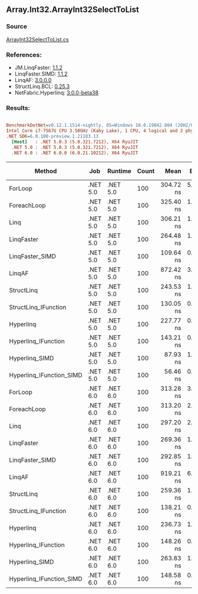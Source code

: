 ﻿## Array.Int32.ArrayInt32SelectToList

### Source
[ArrayInt32SelectToList.cs](../LinqBenchmarks/Array/Int32/ArrayInt32SelectToList.cs)

### References:
- JM.LinqFaster: [1.1.2](https://www.nuget.org/packages/JM.LinqFaster/1.1.2)
- LinqFaster.SIMD: [1.1.2](https://www.nuget.org/packages/LinqFaster.SIMD/1.0.3)
- LinqAF: [3.0.0.0](https://www.nuget.org/packages/LinqAF/3.0.0.0)
- StructLinq.BCL: [0.25.3](https://www.nuget.org/packages/StructLinq.BCL/0.25.3)
- NetFabric.Hyperlinq: [3.0.0-beta38](https://www.nuget.org/packages/NetFabric.Hyperlinq/3.0.0-beta38)

### Results:
``` ini

BenchmarkDotNet=v0.12.1.1514-nightly, OS=Windows 10.0.19042.804 (20H2/October2020Update)
Intel Core i7-7567U CPU 3.50GHz (Kaby Lake), 1 CPU, 4 logical and 2 physical cores
.NET SDK=6.0.100-preview.1.21103.13
  [Host]   : .NET 5.0.3 (5.0.321.7212), X64 RyuJIT
  .NET 5.0 : .NET 5.0.3 (5.0.321.7212), X64 RyuJIT
  .NET 6.0 : .NET 6.0.0 (6.0.21.10212), X64 RyuJIT


```
|                   Method |      Job |  Runtime | Count |      Mean |    Error |   StdDev | Ratio | RatioSD |  Gen 0 | Gen 1 | Gen 2 | Allocated |
|------------------------- |--------- |--------- |------ |----------:|---------:|---------:|------:|--------:|-------:|------:|------:|----------:|
|                  ForLoop | .NET 5.0 | .NET 5.0 |   100 | 304.72 ns | 5.847 ns | 5.742 ns |  1.00 |    0.00 | 0.5660 |     - |     - |   1,184 B |
|              ForeachLoop | .NET 5.0 | .NET 5.0 |   100 | 325.40 ns | 1.492 ns | 1.396 ns |  1.07 |    0.02 | 0.5660 |     - |     - |   1,184 B |
|                     Linq | .NET 5.0 | .NET 5.0 |   100 | 306.21 ns | 1.162 ns | 1.087 ns |  1.01 |    0.02 | 0.2408 |     - |     - |     504 B |
|               LinqFaster | .NET 5.0 | .NET 5.0 |   100 | 264.48 ns | 1.847 ns | 1.542 ns |  0.87 |    0.02 | 0.4206 |     - |     - |     880 B |
|          LinqFaster_SIMD | .NET 5.0 | .NET 5.0 |   100 | 109.64 ns | 0.787 ns | 0.736 ns |  0.36 |    0.01 | 0.4207 |     - |     - |     880 B |
|                   LinqAF | .NET 5.0 | .NET 5.0 |   100 | 872.42 ns | 3.525 ns | 3.297 ns |  2.86 |    0.05 | 0.5655 |     - |     - |   1,184 B |
|               StructLinq | .NET 5.0 | .NET 5.0 |   100 | 243.53 ns | 1.269 ns | 1.125 ns |  0.80 |    0.02 | 0.2484 |     - |     - |     520 B |
|     StructLinq_IFunction | .NET 5.0 | .NET 5.0 |   100 | 130.05 ns | 0.579 ns | 0.541 ns |  0.43 |    0.01 | 0.2370 |     - |     - |     496 B |
|                Hyperlinq | .NET 5.0 | .NET 5.0 |   100 | 227.77 ns | 0.646 ns | 0.573 ns |  0.75 |    0.01 | 0.2179 |     - |     - |     456 B |
|      Hyperlinq_IFunction | .NET 5.0 | .NET 5.0 |   100 | 143.21 ns | 0.893 ns | 0.697 ns |  0.47 |    0.01 | 0.2179 |     - |     - |     456 B |
|           Hyperlinq_SIMD | .NET 5.0 | .NET 5.0 |   100 |  87.93 ns | 1.185 ns | 1.108 ns |  0.29 |    0.01 | 0.2180 |     - |     - |     456 B |
| Hyperlinq_IFunction_SIMD | .NET 5.0 | .NET 5.0 |   100 |  56.46 ns | 0.332 ns | 0.294 ns |  0.19 |    0.00 | 0.2180 |     - |     - |     456 B |
|                  ForLoop | .NET 6.0 | .NET 6.0 |   100 | 313.28 ns | 3.022 ns | 2.679 ns |  1.03 |    0.02 | 0.5660 |     - |     - |   1,184 B |
|              ForeachLoop | .NET 6.0 | .NET 6.0 |   100 | 313.20 ns | 2.014 ns | 1.884 ns |  1.03 |    0.02 | 0.5660 |     - |     - |   1,184 B |
|                     Linq | .NET 6.0 | .NET 6.0 |   100 | 297.20 ns | 2.293 ns | 1.790 ns |  0.97 |    0.02 | 0.2408 |     - |     - |     504 B |
|               LinqFaster | .NET 6.0 | .NET 6.0 |   100 | 269.36 ns | 1.365 ns | 1.276 ns |  0.88 |    0.02 | 0.4206 |     - |     - |     880 B |
|          LinqFaster_SIMD | .NET 6.0 | .NET 6.0 |   100 | 292.85 ns | 1.758 ns | 1.372 ns |  0.96 |    0.02 | 0.4206 |     - |     - |     880 B |
|                   LinqAF | .NET 6.0 | .NET 6.0 |   100 | 919.21 ns | 6.084 ns | 5.394 ns |  3.01 |    0.07 | 0.5655 |     - |     - |   1,184 B |
|               StructLinq | .NET 6.0 | .NET 6.0 |   100 | 259.36 ns | 1.788 ns | 1.585 ns |  0.85 |    0.02 | 0.2484 |     - |     - |     520 B |
|     StructLinq_IFunction | .NET 6.0 | .NET 6.0 |   100 | 138.21 ns | 0.809 ns | 0.757 ns |  0.45 |    0.01 | 0.2370 |     - |     - |     496 B |
|                Hyperlinq | .NET 6.0 | .NET 6.0 |   100 | 236.73 ns | 1.304 ns | 1.220 ns |  0.78 |    0.02 | 0.2179 |     - |     - |     456 B |
|      Hyperlinq_IFunction | .NET 6.0 | .NET 6.0 |   100 | 148.26 ns | 0.922 ns | 0.817 ns |  0.49 |    0.01 | 0.2179 |     - |     - |     456 B |
|           Hyperlinq_SIMD | .NET 6.0 | .NET 6.0 |   100 | 263.83 ns | 1.609 ns | 1.505 ns |  0.87 |    0.02 | 0.2179 |     - |     - |     456 B |
| Hyperlinq_IFunction_SIMD | .NET 6.0 | .NET 6.0 |   100 | 148.58 ns | 0.754 ns | 0.668 ns |  0.49 |    0.01 | 0.2179 |     - |     - |     456 B |
